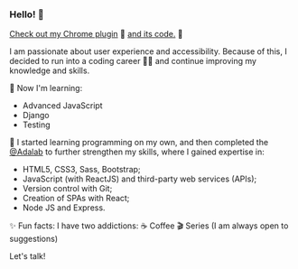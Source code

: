 ### Hello! 👋
[Check out my Chrome plugin](https://chrome.google.com/webstore/detail/popupwords-app/omegbdlfeocacplbgonijebhibeblnml?hl=es) 👀 [and its code.](https://github.com/dand-code/plugin-chrome) 👀

I am passionate about user experience and accessibility. Because of this, I decided to run into a coding career 👩‍💻 and continue improving my knowledge and skills.

🚀 Now I'm learning:
- Advanced JavaScript
- Django
- Testing


📍 I started learning programming on my own, and then completed the [@Adalab](https://github.com/Adalab)  to further strengthen my skills, where I gained expertise in:
- HTML5, CSS3, Sass, Bootstrap;
- JavaScript (with ReactJS) and third-party web services (APIs);
- Version control with Git;
- Creation of SPAs with React;
- Node JS and Express.

✨ Fun facts: I have two addictions:
☕ Coffee
🎬 Series (I am always open to suggestions)

Let's talk!
